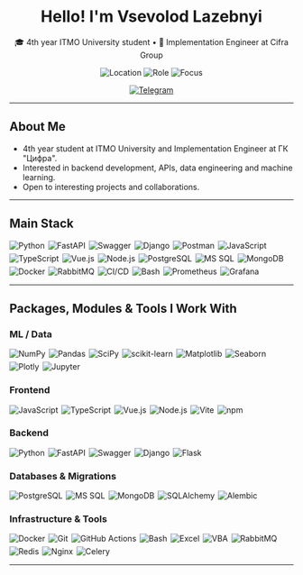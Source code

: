 <!--

**VsevolodLazebnyi/VsevolodLazebnyi** is a ✨ _special_ ✨ repository because its `README.md` (this file) appears on your GitHub profile.

-->

<div align="center">

  <h1>Hello! I'm Vsevolod Lazebnyi</h1>
  <p>🎓 4th year ITMO University student • 💼 Implementation Engineer at Cifra Group</p>

  <p>
    <img alt="Location" src="https://img.shields.io/badge/Location-Russia-555?style=for-the-badge">
    <img alt="Role" src="https://img.shields.io/badge/Role-Implementation%20Engineer-0A66C2?style=for-the-badge">
    <img alt="Focus" src="https://img.shields.io/badge/Focus-Backend%20%7C%20ML%20%7C%20Data-6C5CE7?style=for-the-badge">
  </p>
  
  [![Telegram](https://img.shields.io/badge/Telegram-26A5E4?logo=telegram&logoColor=white)](https://t.me/vllazebnyi)
  
</div>

---

## About Me

- 4th year student at ITMO University and Implementation Engineer at ГК "Цифра".
- Interested in backend development, APIs, data engineering and machine learning.
- Open to interesting projects and collaborations.

---
## Main Stack

<div style="display: flex; flex-wrap: wrap; gap: 6px; margin-bottom: 15px;">
  <img alt="Python" src="https://img.shields.io/badge/-Python-ffbc03?&logo=Python&style=for-the-badge" />
  <img alt="FastAPI" src="https://img.shields.io/badge/FastAPI-005571?style=for-the-badge&logo=fastapi" />
  <img alt="Swagger" src="https://img.shields.io/badge/Swagger-85EA2D?logo=swagger&logoColor=black&style=for-the-badge">
  <img alt="Django" src="https://img.shields.io/badge/Django-092E20?logo=django&logoColor=white&style=for-the-badge">
  <img alt="Postman" src="https://img.shields.io/badge/Postman-FF6C37?style=for-the-badge&logo=Postman&logoColor=white">
  <img alt="JavaScript" src="https://img.shields.io/badge/JavaScript-F7DF1E?logo=javascript&logoColor=black&style=for-the-badge">
  <img alt="TypeScript" src="https://img.shields.io/badge/TypeScript-3178C6?logo=typescript&logoColor=white&style=for-the-badge">
  <img alt="Vue.js" src="https://img.shields.io/badge/Vue.js-4FC08D?logo=vuedotjs&logoColor=white&style=for-the-badge">
  <img alt="Node.js" src="https://img.shields.io/badge/Node.js-339933?logo=nodedotjs&logoColor=white&style=for-the-badge">
  <img alt="PostgreSQL" src="https://img.shields.io/badge/postgres-%23316192.svg?style=for-the-badge&logo=postgresql&logoColor=white">
  <img alt="MS SQL" src="https://img.shields.io/badge/MS%20SQL-CC2927?logo=microsoftsqlserver&logoColor=white&style=for-the-badge">
  <img alt="MongoDB" src="https://img.shields.io/badge/MongoDB-47A248?logo=mongodb&logoColor=white&style=for-the-badge">
  <img alt="Docker" src="https://img.shields.io/badge/-Docker-46a2f1?&style=for-the-badge&logo=docker&logoColor=white" />
  <img alt="RabbitMQ" src="https://img.shields.io/badge/RabbitMQ-FF6600?logo=rabbitmq&logoColor=white&style=for-the-badge">
  <img alt="CI/CD" src="https://img.shields.io/badge/CI/CD-2088FF?logo=githubactions&logoColor=white&style=for-the-badge">
  <img alt="Bash" src="https://img.shields.io/badge/Bash-%23121011.svg?style=for-the-badge&logo=gnu-bash&logoColor=white">
  <img alt="Prometheus" src="https://img.shields.io/badge/Prometheus-E6522C?style=for-the-badge&logo=Prometheus&logoColor=white">
  <img alt="Grafana" src="https://img.shields.io/badge/Grafana-F2F4F9?style=for-the-badge&logo=grafana&logoColor=orange&labelColor=F2F4F9">
  
</div>

---

## Packages, Modules & Tools I Work With

### ML / Data

<div style="display: flex; flex-wrap: wrap; gap: 6px; margin-bottom: 15px;">
  <img alt="NumPy" src="https://img.shields.io/badge/numpy-%23013243.svg?&style=for-the-badge&logo=numpy&logoColor=white">
  <img alt="Pandas" src="https://img.shields.io/badge/pandas-%23150458.svg?style=for-the-badge&logo=pandas&logoColor=white">
  <img alt="SciPy" src="https://img.shields.io/badge/SciPy-8CAAE6?logo=scipy&logoColor=black&style=for-the-badge">
  <img alt="scikit-learn" src="https://img.shields.io/badge/scikit_learn-F7931E?style=for-the-badge&logo=scikit-learn&logoColor=white">
  <img alt="Matplotlib" src="https://img.shields.io/badge/Matplotlib-%23eeeeee.svg?style=for-the-badge&logo=Matplotlib&logoColor=blue">
  <img alt="Seaborn" src="https://img.shields.io/badge/Seaborn-4C72B0?logo=seaborn&logoColor=white&style=for-the-badge">
  <img alt="Plotly" src="https://img.shields.io/badge/Plotly-3F4F75?logo=plotly&logoColor=white&style=for-the-badge">
  <img alt="Jupyter" src="https://img.shields.io/badge/jupyter-%23FA0F00.svg?style=for-the-badge&logo=jupyter&logoColor=white">
</div>

### Frontend

<div style="display: flex; flex-wrap: wrap; gap: 6px; margin-bottom: 15px;">
  <img alt="JavaScript" src="https://img.shields.io/badge/JavaScript-F7DF1E?logo=javascript&logoColor=black&style=for-the-badge">
  <img alt="TypeScript" src="https://img.shields.io/badge/TypeScript-3178C6?logo=typescript&logoColor=white&style=for-the-badge">
  <img alt="Vue.js" src="https://img.shields.io/badge/Vue.js-4FC08D?logo=vuedotjs&logoColor=white&style=for-the-badge">
  <img alt="Node.js" src="https://img.shields.io/badge/Node.js-339933?logo=nodedotjs&logoColor=white&style=for-the-badge">
  <img alt="Vite" src="https://img.shields.io/badge/Vite-646CFF?logo=vite&logoColor=white&style=for-the-badge">
  <img alt="npm" src="https://img.shields.io/badge/npm-CB3837?logo=npm&logoColor=white&style=for-the-badge">
</div>

### Backend

<div style="display: flex; flex-wrap: wrap; gap: 6px; margin-bottom: 15px;">
  <img alt="Python" src="https://img.shields.io/badge/-Python-ffbc03?&logo=Python&style=for-the-badge" />
  <img alt="FastAPI" src="https://img.shields.io/badge/FastAPI-005571?style=for-the-badge&logo=fastapi" />
  <img alt="Swagger" src="https://img.shields.io/badge/Swagger-85EA2D?logo=swagger&logoColor=black&style=for-the-badge">
  <img alt="Django" src="https://img.shields.io/badge/Django-092E20?logo=django&logoColor=white&style=for-the-badge">
  <img alt="Flask" src="https://img.shields.io/badge/flask-%23000.svg?style=for-the-badge&logo=flask&logoColor=white">
</div>

### Databases & Migrations

<div style="display: flex; flex-wrap: wrap; gap: 6px; margin-bottom: 15px;">
  <img alt="PostgreSQL" src="https://img.shields.io/badge/postgres-%23316192.svg?style=for-the-badge&logo=postgresql&logoColor=white">
  <img alt="MS SQL" src="https://img.shields.io/badge/MS%20SQL-CC2927?logo=microsoftsqlserver&logoColor=white&style=for-the-badge">
  <img alt="MongoDB" src="https://img.shields.io/badge/MongoDB-47A248?logo=mongodb&logoColor=white&style=for-the-badge">
  <img alt="SQLAlchemy" src="https://img.shields.io/badge/SQLAlchemy-D71F00?logo=sqlalchemy&logoColor=white&style=for-the-badge">
  <img alt="Alembic" src="https://img.shields.io/badge/Alembic-333333?logoColor=white&style=for-the-badge">
</div>

### Infrastructure & Tools

<div style="display: flex; flex-wrap: wrap; gap: 6px; margin-bottom: 15px;">
  <img alt="Docker" src="https://img.shields.io/badge/-Docker-46a2f1?&style=for-the-badge&logo=docker&logoColor=white" />
  <img alt="Git" src="https://img.shields.io/badge/-Git-F05032?&style=for-the-badge&logo=git&logoColor=white" />
  <img alt="GitHub Actions" src="https://img.shields.io/badge/GitHub%20Actions-2088FF?logo=githubactions&logoColor=white&style=for-the-badge">
  <img alt="Bash" src="https://img.shields.io/badge/shell_script-%23121011.svg?style=for-the-badge&logo=gnu-bash&logoColor=white">
  <img alt="Excel" src="https://img.shields.io/badge/Excel-217346?logo=microsoftexcel&logoColor=white&style=for-the-badge">
  <img alt="VBA" src="https://img.shields.io/badge/VBA-5C2D91?logo=visualbasic&logoColor=white&style=for-the-badge">
  <img alt="RabbitMQ" src="https://img.shields.io/badge/RabbitMQ-FF6600?logo=rabbitmq&logoColor=white&style=for-the-badge">
  <img alt="Redis" src="https://img.shields.io/badge/redis-%23DD0031.svg?&style=for-the-badge&logo=redis&logoColor=white">
  <img alt="Nginx" src="https://img.shields.io/badge/Nginx-009639?logo=nginx&logoColor=white&style=for-the-badge">
  <img alt="Celery" src="https://img.shields.io/badge/Celery-37814A?logo=celery&logoColor=white&style=for-the-badge">
</div>

---

<!-- Pinned Projects block: add when ready -->
<!--
## 🚀 Pinned Projects

- [Project 1](link) — short description (stack)
- [Project 2](link) — short description (stack)
- [Project 3](link) — short description (stack)
-->

<!-- Contacts (optional) -->
<!--
## Contacts

[![Telegram](https://img.shields.io/badge/Telegram-26A5E4?logo=telegram&logoColor=white)](https://t.me/your_handle)
[![Email](https://img.shields.io/badge/Email-EB4432?logo=gmail&logoColor=white)](mailto:you@example.com)
[![LinkedIn](https://img.shields.io/badge/LinkedIn-0A66C2?logo=linkedin&logoColor=white)](https://linkedin.com/in/your_profile)
-->
